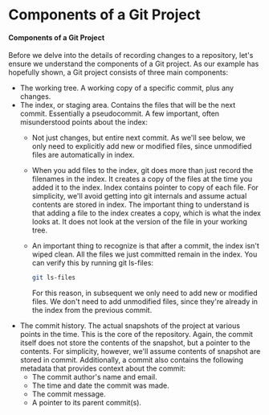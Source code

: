 # Components of a Git Project

#### Components of a Git Project

Before we delve into the details of recording changes to a repository, let's ensure we understand the components of a Git project. As our example has hopefully shown, a Git project consists of three main components:

* The working tree. A working copy of a specific commit, plus any changes.
* The index, or staging area. Contains the files that will be the next commit. Essentially a pseudocommit. A few important, often misunderstood points about the index:
  * Not just changes, but entire next commit. As we'll see below, we only need to explicitly add new or modified files, since unmodified files are automatically in index.&#x20;
  * When you add files to the index, git does more than just record the filenames in the index. It creates a copy of the files at the time you added it to the index. Index contains pointer to copy of each file. For simplicity, we'll avoid getting into git internals and assume actual contents are stored in index. The important thing to understand is that adding a file to the index creates a copy, which is what the index looks at. It does not look at the version of the file in your working tree.&#x20;
  *   An important thing to recognize is that after a commit, the index isn't wiped clean. All the files we just committed remain in the index. You can verify this by running git ls-files:

      ```bash
      git ls-files
      ```

      For this reason, in subsequent we only need to add new or modified files. We don't need to add unmodified files, since they're already in the index from the previous commit.&#x20;
* The commit history. The actual snapshots of the project at various points in the time. This is the core of the repository. Again, the commit itself does not store the contents of the snapshot, but a pointer to the contents. For simplicity, however, we'll assume contents of snapshot are stored in commit.  Additionally, a commit also contains the following metadata that provides context about the commit:&#x20;
  * The commit author's name and email.
  * The time and date the commit was made.
  * The commit message.&#x20;
  * A pointer to its parent commit(s).
